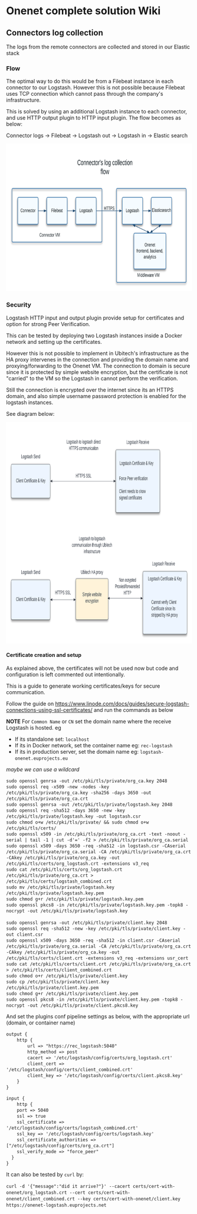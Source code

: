 # Onenet complete solution Wiki

## Connectors log collection

The logs from the remote connectors are collected and stored in our Elastic stack

### Flow

The optimal way to do this would be from a Filebeat instance in each connector to our Logstash.
However this is not possible because Filebeat uses TCP connection which cannot pass through the company's
infrastructure.

This is solved by using an additional Logstash instance to each connector, and use HTTP output plugin
to HTTP input plugin. The flow becomes as below:

Connector logs -> Filebeat -> Logstash out -> Logstash in -> Elastic search

<img height="400" src="wiki/log collection flow2.png" width="800"/>

### Security

Logstash HTTP input and output plugin provide setup for certificates and option for strong Peer Verification.

This can be tested by deploying two Logstash instances inside a Docker network and setting up the certificates.

However this is not possible to implement in Ubitech's infrastructure as the HA proxy intervenes in
the connection and providing the domain name and proxying/forwarding to the Onenet VM. The connection
to domain is secure since it is protected by simple website encryption, but the certificate is not "carried" to the VM
so the Logstash in cannot perform the verification.

Still the connection is encrypted over the internet since its an HTTPS domain, and also
simple username password protection is enabled for the logstash instances.

See diagram below:

<img height="600" src="wiki/log to log security.png" width="1000"/>


#### Certificate creation and setup

As explained above, the certificates will not be used now but code and configuration is left commented out
intentionally.

This is a guide to generate working certificates/keys for secure communication.

Follow the guide on https://www.linode.com/docs/guides/secure-logstash-connections-using-ssl-certificates/ and run the commands as below

**NOTE** For `Common Name` or `CN` set the domain name where the receive Logstash is hosted. eg

- If its standalone set: `localhost`
- If its in Docker network, set the container name eg: `rec-logstash`
- If its in production server, set the domain name eg: `logstash-onenet.euprojects.eu`

_maybe we can use a wildcard_

```shell
sudo openssl genrsa -out /etc/pki/tls/private/org_ca.key 2048
sudo openssl req -x509 -new -nodes -key /etc/pki/tls/private/org_ca.key -sha256 -days 3650 -out /etc/pki/tls/private/org_ca.crt
sudo openssl genrsa -out /etc/pki/tls/private/logstash.key 2048
sudo openssl req -sha512 -days 3650 -new -key /etc/pki/tls/private/logstash.key -out logstash.csr
sudo chmod o+w /etc/pki/tls/private/ && sudo chmod o+w /etc/pki/tls/certs/
sudo openssl x509 -in /etc/pki/tls/private/org_ca.crt -text -noout -serial | tail -1 | cut -d'=' -f2 > /etc/pki/tls/private/org_ca.serial
sudo openssl x509 -days 3650 -req -sha512 -in logstash.csr -CAserial /etc/pki/tls/private/org_ca.serial -CA /etc/pki/tls/private/org_ca.crt -CAkey /etc/pki/tls/private/org_ca.key -out /etc/pki/tls/certs/org_logstash.crt -extensions v3_req
sudo cat /etc/pki/tls/certs/org_logstash.crt /etc/pki/tls/private/org_ca.crt > /etc/pki/tls/certs/logstash_combined.crt
sudo mv /etc/pki/tls/private/logstash.key /etc/pki/tls/private/logstash.key.pem
sudo chmod g+r /etc/pki/tls/private/logstash.key.pem
sudo openssl pkcs8 -in /etc/pki/tls/private/logstash.key.pem -topk8 -nocrypt -out /etc/pki/tls/private/logstash.key

sudo openssl genrsa -out /etc/pki/tls/private/client.key 2048
sudo openssl req -sha512 -new -key /etc/pki/tls/private/client.key -out client.csr
sudo openssl x509 -days 3650 -req -sha512 -in client.csr -CAserial /etc/pki/tls/private/org_ca.serial -CA /etc/pki/tls/private/org_ca.crt -CAkey /etc/pki/tls/private/org_ca.key -out /etc/pki/tls/certs/client.crt -extensions v3_req -extensions usr_cert
sudo cat /etc/pki/tls/certs/client.crt /etc/pki/tls/private/org_ca.crt > /etc/pki/tls/certs/client_combined.crt
sudo chmod o+r /etc/pki/tls/private/client.key
sudo cp /etc/pki/tls/private/client.key /etc/pki/tls/private/client.key.pem
sudo chmod g+r /etc/pki/tls/private/client.key.pem
sudo openssl pkcs8 -in /etc/pki/tls/private/client.key.pem -topk8 -nocrypt -out /etc/pki/tls/private/client.pkcs8.key
```

And set the plugins conf pipeline settings as below, with the appropriate url (domain, or container name)

```shell
output {
    http {
        url => "https://rec_logstash:5040"
        http_method => post
        cacert => '/etc/logstash/config/certs/org_logstash.crt'
        client_cert => '/etc/logstash/config/certs/client_combined.crt'
        client_key => '/etc/logstash/config/certs/client.pkcs8.key'
    }
}
```
```shell
input {
    http {
    port => 5040
    ssl => true
    ssl_certificate => '/etc/logstash/config/certs/logstash_combined.crt'
    ssl_key => '/etc/logstash/config/certs/logstash.key'
    ssl_certificate_authorities => ["/etc/logstash/config/certs/org_ca.crt"]
    ssl_verify_mode => "force_peer"
  }
}
```

It can also be tested by `curl` by:

`curl -d '{"message":"did it arrive?"}' --cacert certs/cert-with-onenet/org_logstash.crt --cert certs/cert-with-onenet/client_combined.crt --key certs/cert-with-onenet/client.key https://onenet-logstash.euprojects.net`
